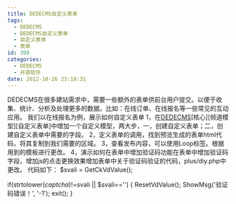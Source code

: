 ```yaml
---
title: DEDECMS自定义表单
tags:
  - DEDECMS
  - DEDECMS自定义表单
  - 自定义表单
  - 表单
id: 399
categories:
  - DEDECMS
  - 开源软件
date: 2012-10-26 23:18:31
---
```


DEDECMS在很多建站需求中，需要一些额外的表单供前台用户提交。以便于收集、统计、分析及处理更多的数据。比如：在线订单、在线报名等一些常见的互动应用。
我们以在线报名为例，展示如何自定义表单
1，在[DEDECMS](http://www.pooy.net/category/network-programming/dedecms "DEDECMS")[核心][频道模型][自定义表单]中增加一个自定义模型，两大步，一，创建自定义表单；二，创建自定义表单中需要的字段。
2，定义表单的调用，找到预览生成的表单html代码，将其复制到我们需要的区域。
3，查看发布内容，可以使用Loop标签。根据用到的模板进行更改。
4，演示如何在表单中增加验证码功能在表单中增加验证码字段，增加js的点击更换效果增加表单中关于验证码验证的代码，plus/diy.php中更改。
代码如下：
$svali = GetCkVdValue();

if(strtolower($captcha)!=$svali || $svali=='')
{
ResetVdValue();
ShowMsg('验证码错误！', '-1');
exit();
}